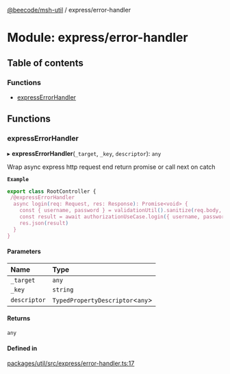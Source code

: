 [@beecode/msh-util](../README.md) / express/error-handler

# Module: express/error-handler

## Table of contents

### Functions

- [expressErrorHandler](express_error_handler.md#expresserrorhandler)

## Functions

### expressErrorHandler

▸ **expressErrorHandler**(`_target`, `_key`, `descriptor`): `any`

Wrap async express http request end return promise or call next on catch

**`Example`**

```ts
export class RootController {
 /@expressErrorHandler
  async login(req: Request, res: Response): Promise<void> {
    const { username, password } = validationUtil().sanitize(req.body, postLoginBodySchema)
    const result = await authorizationUseCase.login({ username, password })
    res.json(result)
  }
}
```

#### Parameters

| Name | Type |
| :------ | :------ |
| `_target` | `any` |
| `_key` | `string` |
| `descriptor` | `TypedPropertyDescriptor`<`any`\> |

#### Returns

`any`

#### Defined in

[packages/util/src/express/error-handler.ts:17](https://github.com/beecode-rs/msh-util/blob/1217d8d/src/express/error-handler.ts#L17)
